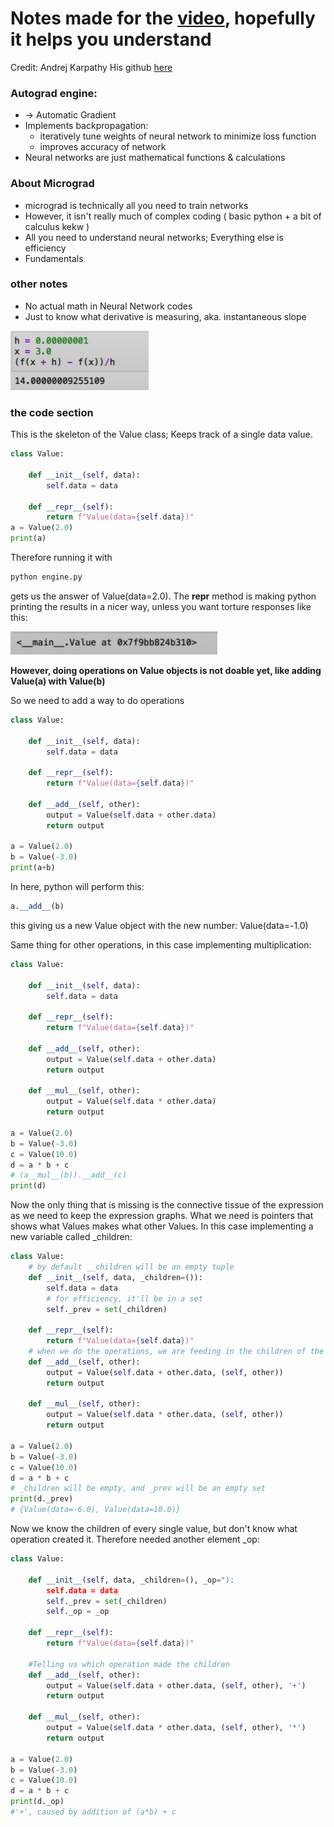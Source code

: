 # Notes made for the [video](https://www.youtube.com/watch?v=VMj-3S1tku0&list=PLAqhIrjkxbuWI23v9cThsA9GvCAUhRvKZ), hopefully it helps you understand

Credit: Andrej Karpathy
His github [here](https://github.com/karpathy)

### Autograd engine:
- -> Automatic Gradient
- Implements backpropagation:
    - iteratively tune weights of neural network to minimize loss function
    - improves accuracy of network
- Neural networks are just mathematical functions & calculations

### About Micrograd
- micrograd is technically all you need to train networks
- However, it isn't really much of complex coding ( basic python + a bit of calculus kekw )
- All you need to understand neural networks; Everything else is efficiency
- Fundamentals

### other notes 
- No actual math in Neural Network codes
- Just to know what derivative is measuring, aka. instantaneous slope

![derivative measure](derivative.png)

### the code section

This is the skeleton of the Value class; Keeps track of a single data value.
```python
class Value:
    
    def __init__(self, data):
        self.data = data
    
    def __repr__(self):
        return f"Value(data={self.data})"
a = Value(2.0)
print(a)
```
Therefore running it with 
```sh
python engine.py
```
gets us the answer of Value(data=2.0).
The __repr__ method is making python printing the results in a nicer way, unless you want torture responses like this:

![norepr](noRepr.png)

**However, doing operations on Value objects is not doable yet, like adding Value(a) with Value(b)**

So we need to add a way to do operations
```python
class Value:
    
    def __init__(self, data):
        self.data = data
    
    def __repr__(self):
        return f"Value(data={self.data})"
    
    def __add__(self, other):
        output = Value(self.data + other.data)
        return output

a = Value(2.0)
b = Value(-3.0)
print(a+b)
```
In here, python will perform this:
```python
a.__add__(b)
```
this giving us a new Value object with the new number: Value(data=-1.0)

Same thing for other operations, in this case implementing multiplication:
```python
class Value:
    
    def __init__(self, data):
        self.data = data
    
    def __repr__(self):
        return f"Value(data={self.data})"
    
    def __add__(self, other):
        output = Value(self.data + other.data)
        return output

    def __mul__(self, other):
        output = Value(self.data * other.data)
        return output

a = Value(2.0)
b = Value(-3.0)
c = Value(10.0)
d = a * b + c
# (a__mul__(b)).__add__(c)
print(d)
```
Now the only thing that is missing is the connective tissue of the expression
as we need to keep the expression graphs. What we need is pointers that shows what Values makes what other Values. In this case implementing a new variable called _children:
```python
class Value:
    # by default __children will be an empty tuple
    def __init__(self, data, _children=()):
        self.data = data
        # for efficiency, it'll be in a set
        self._prev = set(_children)
    
    def __repr__(self):
        return f"Value(data={self.data})"
    # when we do the operations, we are feeding in the children of the value
    def __add__(self, other):
        output = Value(self.data + other.data, (self, other))
        return output

    def __mul__(self, other):
        output = Value(self.data * other.data, (self, other))
        return output

a = Value(2.0)
b = Value(-3.0)
c = Value(10.0)
d = a * b + c
# _children will be empty, and _prev will be an empty set
print(d._prev)
# {Value(data=-6.0), Value(data=10.0)}
```
Now we know the children of every single value, but don't know what operation created it. Therefore needed another element _op:
```python
class Value:

    def __init__(self, data, _children=(), _op="):
        self.data = data
        self._prev = set(_children)
        self._op = _op
    
    def __repr__(self):
        return f"Value(data={self.data})"

    #Telling us which operation made the children
    def __add__(self, other):
        output = Value(self.data + other.data, (self, other), '+')
        return output

    def __mul__(self, other):
        output = Value(self.data * other.data, (self, other), '*')
        return output

a = Value(2.0)
b = Value(-3.0)
c = Value(10.0)
d = a * b + c
print(d._op)
#'+', caused by addition of (a*b) + c
```
